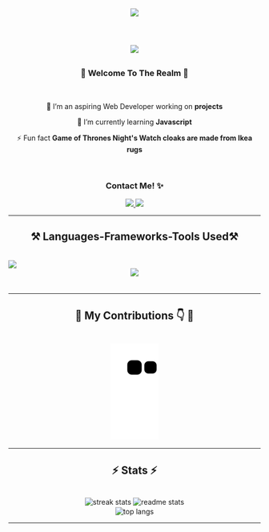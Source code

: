 <!--<img align="right" src="https://visitor-badge.laobi.icu/badge?page_id=Lokesh1933.Lokesh1933" /> -->
<h1 align="center">
    <img src="https://user-images.githubusercontent.com/74038190/225813708-98b745f2-7d22-48cf-9150-083f1b00d6c9.gif" width="300"/>
  </h1>
  <h1 align="center">
      <img src="https://readme-typing-svg.herokuapp.com/?font=Righteous&size=35&center=true&vCenter=true&width=500&height=70&duration=4000&lines=Hi+There!+👋;+I'm+Lokesh+Priyanshu!;" />
  </h1>
  
  <h3 align="Center">🌟 Welcome To The Realm 🌟</h3>
  
  <br/>
  
  <div align="Center">
   
   🔭 I’m an aspiring Web Developer working on  **projects**
   
   🌱 I’m currently learning **Javascript**
  
  
  
  ⚡ Fun fact  **Game of Thrones Night's Watch cloaks are made from Ikea rugs** 
    
  
  </div>
  <br>
  
  <div align="center"><h3>Contact Me! ✨</h3> 
    <a href="mailto:a301xlokeshn@gmail.com">
      <img src="https://img.shields.io/badge/Gmail-333333?style=for-the-badge&logo=gmail&logoColor=red" />
    </a>
    <a href="https://www.linkedin.com/in/lokesh-priyanshu-a4b586256/" target="_blank">
      <img src="https://img.shields.io/badge/LinkedIn-0077B5?style=for-the-badge&logo=linkedin&logoColor=white" target="_blank" />
    </a>
    <!--<a href="https://salesp07.github.io" target="_blank">
       <img src="https://img.shields.io/badge/Portfolio-FF5722?style=for-the-badge&logo=todoist&logoColor=white" target="_blank" /> <!-- sqlite, safari, google-chrome are other good icon options -->
    </a>
  </div>
  
   <hr/>
   
  <h2 align="Center">⚒️ Languages-Frameworks-Tools Used⚒️</h2>
  <br/>
  <div align="Center">
      <img src="https://skillicons.dev/icons?i=html,css,vscode,github,figma,git" style="display: block;" />
      <img src="https://skillicons.dev/icons?i=nodejs,bootstrap,python,javascript,c,java,mysql style="display: block;" /><br>
      
  </div>
  
  <br/>
  <hr/>
  
  <div align="center">
    <h2>🐍 My Contributions 👇 🐍</h2>
    <br>
    <img alt="snake eating my contributions" src="https://raw.githubusercontent.com/Lokesh1933/Lokesh1933/output/github-contribution-grid-snake.svg" />
    
    
  </div>
  
  <hr/>
  
  <h2 align="center">⚡ Stats ⚡</h2>
  <br>
  <div align=center>
    <!--<img width=390 src="https://github-readme-streak-stats.vercel.app/?user=Lokesh1933&count_private=true&theme=react&border_radius=10" alt="streak stats"/> -->
    <img width=390 src="https://streak-stats.demolab.com/?user=Lokesh1933&theme=dark" alt="streak stats"/>
    <img width=390 src="https://github-readme-stats.vercel.app/api?username=Lokesh1933&show_icons=true&theme=react&rank_icon=github&border_radius=10" alt="readme stats" />
    <br/>
    <!--[![Lokesh's GitHub stats](https://github-readme-stats.vercel.app/api?username=Lokesh1933)](https://github.com/Lokesh1933/github-readme-stats) -->
    <img width=325 align="center" src="https://github-readme-stats.vercel.app/api/top-langs/?username=Lokesh1933&layout=compact" alt="top langs" /> 
  </div>
  
  
  
  <hr/>
  
  <!-- <br/>
  
  <div align="center">
  <a href='https://ko-fi.com/V7V4RAK9C' target='_blank'><img height='64' style='border:0px;height:64px;' src='https://storage.ko-fi.com/cdn/kofi1.png?v=3' border='0' alt='Buy Me a Coffee at ko-fi.com' /></a>
  </div> -->
  
  <br/>
